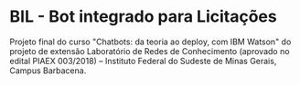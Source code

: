 # BIL - Bot integrado para Licitações

Projeto final do curso "Chatbots: da teoria ao deploy, com IBM Watson" do projeto de extensão Laboratório de Redes de Conhecimento (aprovado no edital PIAEX 003/2018) – Instituto Federal do Sudeste de Minas Gerais, Campus Barbacena.
